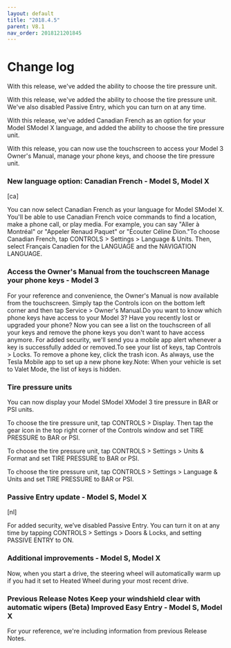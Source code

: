 ```yaml
---
layout: default
title: "2018.4.5"
parent: V8.1
nav_order: 2018121201845
---
```


# Change log

With this release, we've added the ability to choose the tire pressure unit.


With this release, we've added the ability to choose the tire pressure unit. We've also disabled Passive Entry, which you can turn on at any time.


With this release, we've added Canadian French as an option for your Model SModel X language, and added the ability to choose the tire pressure unit.


With this release, you can now use the touchscreen to access your Model 3 Owner's Manual, manage your phone keys, and choose the tire pressure unit.


### New language option: Canadian French  - Model S, Model X
[ca]

You can now select Canadian French as your language for Model SModel X. You'll be able to use Canadian French voice commands to find a location, make a phone call, or play media. For example, you can say "Aller à Montréal" or "Appeler Renaud Paquet" or "Écouter Céline Dion."To choose Canadian French, tap CONTROLS > Settings > Language & Units. Then, select Français Canadien for the LANGUAGE and the NAVIGATION LANGUAGE.

### Access the Owner's Manual from the touchscreen Manage your phone keys  - Model 3

For your reference and convenience, the Owner's Manual is now available from the touchscreen. Simply tap the Controls icon on the bottom left corner and then tap Service > Owner's Manual.Do you want to know which phone keys have access to your Model 3? Have you recently lost or upgraded your phone? Now you can see a list on the touchscreen of all your keys and remove the phone keys you don't want to have access anymore. For added security, we'll send you a mobile app alert whenever a key is successfully added or removed.To see your list of keys, tap Controls > Locks. To remove a phone key, click the trash icon. As always, use the Tesla Mobile app to set up a new phone key.Note: When your vehicle is set to Valet Mode, the list of keys is hidden.

### Tire pressure units 



You can now display your Model SModel XModel 3 tire pressure in BAR or PSI units.


To choose the tire pressure unit, tap CONTROLS > Display. Then tap the gear icon in the top right corner of the Controls window and set TIRE PRESSURE to BAR or PSI.


To choose the tire pressure unit, tap CONTROLS > Settings > Units & Format and set TIRE PRESSURE to BAR or PSI.


To choose the tire pressure unit, tap CONTROLS > Settings > Language & Units and set TIRE PRESSURE to BAR or PSI.


### Passive Entry update  - Model S, Model X
[nl]

For added security, we’ve disabled Passive Entry. You can turn it on at any time by tapping CONTROLS > Settings > Doors & Locks, and setting PASSIVE ENTRY to ON.

### Additional improvements  - Model S, Model X

Now, when you start a drive, the steering wheel will automatically warm up if you had it set to Heated Wheel during your most recent drive.

### Previous Release Notes Keep your windshield clear with automatic wipers (Beta) Improved Easy Entry  - Model S, Model X

For your reference, we're including information from previous Release Notes.